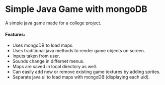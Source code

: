 # Simple Java Game with mongoDB

A simple java game made for a college project.

#### Features:
- Uses mongoDB to load maps.
- Uses traditional java methods to render game objects on screen.
- Inputs taken from user.
- Sounds change in differnet menus.
- Maps are saved in local directory as well.
- Can easily add new or remove existing game textures by adding sprites.
- Separate java ui to load maps with mongoDB (displaying each uid). 

